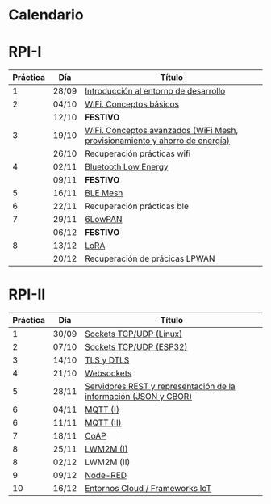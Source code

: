 # Calendario

# RPI-I

| Práctica | Día | Título                                                   |
|----------|-----|----------------------------------------------------------|
| 1        |28/09|[Introducción al entorno de desarrollo](RPI-I/P1/index.md)|
| 2        |04/10|[WiFi. Conceptos básicos](RPI-I/P2/index.md)              |
|          |12/10|**FESTIVO**                                               |
| 3        |19/10|[WiFi. Conceptos avanzados (WiFi Mesh, provisionamiento y ahorro de energía)](RPI-I/P3/index.md) |
|          |26/10|Recuperación prácticas wifi                               |
| 4        |02/11|[Bluetooth Low Energy](RPI-I/P4/index.md)                 |
|          |09/11| **FESTIVO**                                              |
| 5        |16/11|[BLE Mesh](RPI-I/P5/index.md)                             |
| 6        |22/11|Recuperación prácticas ble                                |
| 7        |29/11|[6LowPAN](RPI-I/P6/index.md)                              |
|          |06/12| **FESTIVO**                                              |
| 8        |13/12|[LoRA](RPI-I/P7/index.md)                                                      |
|          |20/12|Recuperación de prácicas LPWAN                            |

# RPI-II

| Práctica | Día | Título                                       |
|----------|-----|----------------------------------------------|
| 1        |30/09|[Sockets TCP/UDP (Linux)](RPI-II/P1/index.md) |
| 2        |07/10|[Sockets TCP/UDP (ESP32)](RPI-II/P2/index.md) |
| 3        |14/10|[TLS y DTLS](RPI-II/P3/index.md)              |
| 4        |21/10|[Websockets](RPI-II/P4/index.md)              |
| 5        |28/11|[Servidores REST y representación de la información (JSON y CBOR)](RPI-II/P5/index.md)       |
| 6        |04/11|[MQTT (I)](RPI-II/P6/index.md)                |
| 6        |11/11|[MQTT (II)](RPI-II/P6-II/index.md)            |
| 7        |18/11|[CoAP](RPI-II/P7/index.md)                    |
| 8        |25/11|[LWM2M (I)](RPI-II/P8/index.md)               |
| 8        |02/12|LWM2M (II)                                    |
| 9        |09/12|[Node-RED](RPI-II/P9/index.md)                |
| 10       |16/12|[Entornos Cloud / Frameworks IoT](RPI-II/P10/index.md) |
